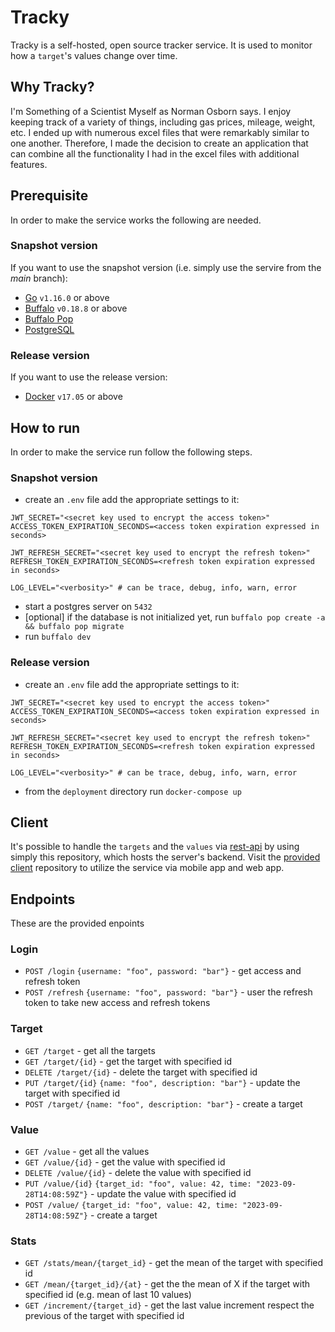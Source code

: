 # Tracky
Tracky is a self-hosted, open source tracker service.
It is used to monitor how a `target`'s values change over time.

## Why Tracky?
I'm Something of a Scientist Myself as Norman Osborn says. I enjoy keeping track of a variety of things, including gas prices, mileage, weight, etc.
I ended up with numerous excel files that were remarkably similar to one another.
Therefore, I made the decision to create an application that can combine all the functionality I had in the excel files with additional features.

## Prerequisite
In order to make the service works the following are needed.

### Snapshot version
If you want to use the snapshot version (i.e. simply use the servire from the _main_ branch):
* [Go](https://go.dev/) `v1.16.0` or above
* [Buffalo](https://gobuffalo.io/documentation/getting_started/installation/) `v0.18.8` or above
* [Buffalo Pop](https://gobuffalo.io/pt/documentation/database/pop/)
* [PostgreSQL](https://www.postgresql.org/)

### Release version
If you want to use the release version:
* [Docker](https://www.docker.com/) `v17.05` or above

## How to run
In order to make the service run follow the following steps.

### Snapshot version
* create an `.env` file add the appropriate settings to it:
```
JWT_SECRET="<secret key used to encrypt the access token>"
ACCESS_TOKEN_EXPIRATION_SECONDS=<access token expiration expressed in seconds>

JWT_REFRESH_SECRET="<secret key used to encrypt the refresh token>"
REFRESH_TOKEN_EXPIRATION_SECONDS=<refresh token expiration expressed in seconds>

LOG_LEVEL="<verbosity>" # can be trace, debug, info, warn, error
```
* start a postgres server on `5432`
* [optional] if the database is not initialized yet, run `buffalo pop create -a && buffalo pop migrate`
* run `buffalo dev`

### Release version
* create an `.env` file add the appropriate settings to it:
```
JWT_SECRET="<secret key used to encrypt the access token>"
ACCESS_TOKEN_EXPIRATION_SECONDS=<access token expiration expressed in seconds>

JWT_REFRESH_SECRET="<secret key used to encrypt the refresh token>"
REFRESH_TOKEN_EXPIRATION_SECONDS=<refresh token expiration expressed in seconds>

LOG_LEVEL="<verbosity>" # can be trace, debug, info, warn, error
```
* from the `deployment` directory run `docker-compose up`

## Client
It's possible to handle the `targets` and the `values` via [rest-api](#endpoint) by using simply this repository, which hosts the server's backend.
Visit the [provided client](https://github.com/MDeLuise/tracky-client) repository to utilize the service via mobile app and web app.

## Endpoints
These are the provided enpoints

### Login
* `POST /login` `{username: "foo", password: "bar"}` - get access and refresh token
* `POST /refresh` `{username: "foo", password: "bar"}` - user the refresh token to take new access and refresh tokens
### Target
* `GET /target` - get all the targets
* `GET /target/{id}` - get the target with specified id
* `DELETE /target/{id}` - delete the target with specified id
* `PUT /target/{id}` `{name: "foo", description: "bar"}` - update the target with specified id
* `POST /target/` `{name: "foo", description: "bar"}` - create a target

### Value
* `GET /value` - get all the values
* `GET /value/{id}` - get the value with specified id
* `DELETE /value/{id}` - delete the value with specified id
* `PUT /value/{id}` `{target_id: "foo", value: 42, time: "2023-09-28T14:08:59Z"}` - update the value with specified id
* `POST /value/` `{target_id: "foo", value: 42, time: "2023-09-28T14:08:59Z"}` - create a target

### Stats
* `GET /stats/mean/{target_id}` - get the mean of the target with specified id
* `GET /mean/{target_id}/{at}` - get the the mean of X if the target with specified id (e.g. mean of last 10 values)
* `GET /increment/{target_id}` - get the last value increment respect the previous of the target with specified id